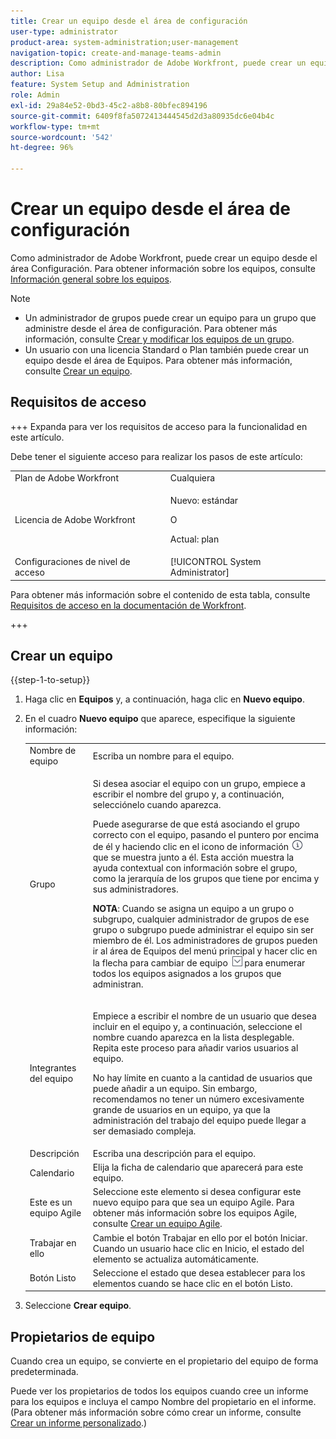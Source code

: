 ```yaml
---
title: Crear un equipo desde el área de configuración
user-type: administrator
product-area: system-administration;user-management
navigation-topic: create-and-manage-teams-admin
description: Como administrador de Adobe Workfront, puede crear un equipo desde el área Configuración.
author: Lisa
feature: System Setup and Administration
role: Admin
exl-id: 29a84e52-0bd3-45c2-a8b8-80bfec894196
source-git-commit: 6409f8fa5072413444545d2d3a80935dc6e04b4c
workflow-type: tm+mt
source-wordcount: '542'
ht-degree: 96%

---
```


# Crear un equipo desde el área de configuración

Como administrador de Adobe Workfront, puede crear un equipo desde el área Configuración. Para obtener información sobre los equipos, consulte [Información general sobre los equipos](../../../people-teams-and-groups/create-and-manage-teams/teams-overview.md).

>[!NOTE]
>
>* Un administrador de grupos puede crear un equipo para un grupo que administre desde el área de configuración. Para obtener más información, consulte [Crear y modificar los equipos de un grupo](../../../administration-and-setup/manage-groups/work-with-group-objects/create-and-modify-a-groups-teams.md).
>* Un usuario con una licencia Standard o Plan también puede crear un equipo desde el área de Equipos. Para obtener más información, consulte [Crear un equipo](../../../people-teams-and-groups/create-and-manage-teams/create-a-team.md).

## Requisitos de acceso

+++ Expanda para ver los requisitos de acceso para la funcionalidad en este artículo.

Debe tener el siguiente acceso para realizar los pasos de este artículo:

<table style="table-layout:auto"> 
 <col> 
 <col> 
 <tbody> 
  <tr> 
   <td role="rowheader">Plan de Adobe Workfront</td> 
   <td>Cualquiera</td> 
  </tr> 
  <tr> 
  <tr> 
   <td role="rowheader">Licencia de Adobe Workfront</td> 
   <td><p>Nuevo: estándar</p>
       <p>O</p>
       <p>Actual: plan</p></td>
  </tr> 
  </tr> 
  <tr> 
   <td role="rowheader">Configuraciones de nivel de acceso</td> 
   <td>[!UICONTROL System Administrator]</td>
  </tr> 
 </tbody> 
</table>

Para obtener más información sobre el contenido de esta tabla, consulte [Requisitos de acceso en la documentación de Workfront](/help/quicksilver/administration-and-setup/add-users/access-levels-and-object-permissions/access-level-requirements-in-documentation.md).

+++

## Crear un equipo

{{step-1-to-setup}}

1. Haga clic en **Equipos** y, a continuación, haga clic en **Nuevo equipo**.

1. En el cuadro **Nuevo equipo** que aparece, especifique la siguiente información:

   <table style="table-layout:auto"> 
    <col> 
    <col> 
    <tbody> 
     <tr> 
      <td role="rowheader">Nombre de equipo</td> 
      <td>Escriba un nombre para el equipo.</td> 
     </tr> 
     <tr> 
      <td role="rowheader">Grupo</td> 
      <td> <p>Si desea asociar el equipo con un grupo, empiece a escribir el nombre del grupo y, a continuación, selecciónelo cuando aparezca.</p> <p>Puede asegurarse de que está asociando el grupo correcto con el equipo, pasando el puntero por encima de él y haciendo clic en el icono de información <img src="assets/info-icon.png"> que se muestra junto a él. Esta acción muestra la ayuda contextual con información sobre el grupo, como la jerarquía de los grupos que tiene por encima y sus administradores.</p> <p><b>NOTA</b>: Cuando se asigna un equipo a un grupo o subgrupo, cualquier administrador de grupos de ese grupo o subgrupo puede administrar el equipo sin ser miembro de él. Los administradores de grupos pueden ir al área de Equipos del menú principal y hacer clic en la flecha para cambiar de equipo <img src="assets/switch-team-icon.png" alt="Icono Cambiar de equipo"> para enumerar todos los equipos asignados a los grupos que administran.</p> </td> 
     </tr> 
     <tr> 
      <td role="rowheader">Integrantes del equipo</td> 
      <td> <p>Empiece a escribir el nombre de un usuario que desea incluir en el equipo y, a continuación, seleccione el nombre cuando aparezca en la lista desplegable. Repita este proceso para añadir varios usuarios al equipo.</p> <p>No hay límite en cuanto a la cantidad de usuarios que puede añadir a un equipo. Sin embargo, recomendamos no tener un número excesivamente grande de usuarios en un equipo, ya que la administración del trabajo del equipo puede llegar a ser demasiado compleja.</p> </td> 
     </tr> 
     <tr> 
      <td role="rowheader">Descripción</td> 
      <td>Escriba una descripción para el equipo.</td> 
     </tr> 
     <tr> 
      <td role="rowheader">Calendario</td> 
      <td>Elija la ficha de calendario que aparecerá para este equipo.</td> 
     </tr> 
     <tr data-mc-conditions="SnippetConditions-wf-groups.system-level"> 
      <td role="rowheader">Este es un equipo Agile</td> 
      <td>Seleccione este elemento si desea configurar este nuevo equipo para que sea un equipo Agile. Para obtener más información sobre los equipos Agile, consulte <a href="../../../agile/get-started-with-agile-in-workfront/create-an-agile-team.md" class="MCXref xref">Crear un equipo Agile</a>.</td> 
     </tr> 
     <tr> 
      <td role="rowheader">Trabajar en ello</td> 
      <td>Cambie el botón Trabajar en ello por el botón Iniciar. Cuando un usuario hace clic en Inicio, el estado del elemento se actualiza automáticamente.</td> 
     </tr> 
     <tr> 
      <td role="rowheader">Botón Listo</td> 
      <td>Seleccione el estado que desea establecer para los elementos cuando se hace clic en el botón Listo.</td> 
     </tr> 
    </tbody> 
   </table>

1. Seleccione **Crear equipo**.

## Propietarios de equipo

Cuando crea un equipo, se convierte en el propietario del equipo de forma predeterminada.

Puede ver los propietarios de todos los equipos cuando cree un informe para los equipos e incluya el campo Nombre del propietario en el informe. (Para obtener más información sobre cómo crear un informe, consulte [Crear un informe personalizado](../../../reports-and-dashboards/reports/creating-and-managing-reports/create-custom-report.md).)
